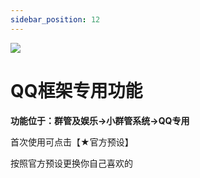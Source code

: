 ```yaml
---
sidebar_position: 12
---
```

![](/img/doc/群管及娱乐/娱乐/点赞.png)
# QQ框架专用功能
**功能位于：群管及娱乐->小群管系统->QQ专用**

首次使用可点击【★官方预设】

按照官方预设更换你自己喜欢的